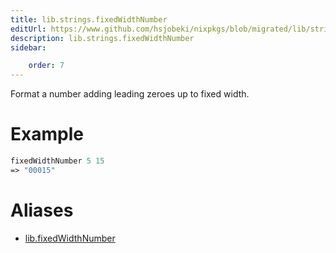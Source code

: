 ```yaml
---
title: lib.strings.fixedWidthNumber
editUrl: https://www.github.com/hsjobeki/nixpkgs/blob/migrated/lib/strings.nix#L1236C22
description: lib.strings.fixedWidthNumber
sidebar:

    order: 7
---
```


Format a number adding leading zeroes up to fixed width.

# Example

```nix
fixedWidthNumber 5 15
=> "00015"
```


# Aliases

- [lib.fixedWidthNumber](/nix-doc-comments/reference/lib/lib-fixedwidthnumber)


